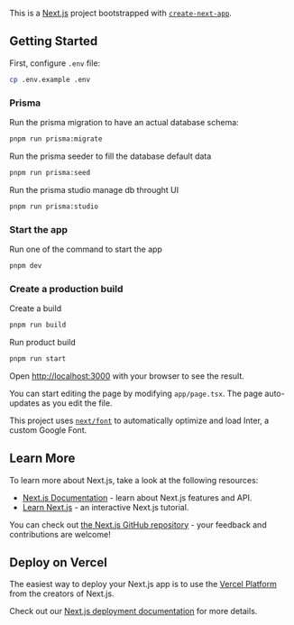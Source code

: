 This is a [Next.js](https://nextjs.org/) project bootstrapped with [`create-next-app`](https://github.com/vercel/next.js/tree/canary/packages/create-next-app).

## Getting Started

First, configure `.env` file:
```bash
cp .env.example .env
```

### Prisma
Run the prisma migration to have an actual database schema:
```bash
pnpm run prisma:migrate
```

Run the prisma seeder to fill the database default data
```bash
pnpm run prisma:seed
```

Run the prisma studio manage db throught UI
```bash
pnpm run prisma:studio
```


### Start the app
Run one of the command to start the app

```bash
pnpm dev
```

### Create a production build
Create a build
```bash
pnpm run build
```

Run product build
```bash
pnpm run start
```


Open [http://localhost:3000](http://localhost:3000) with your browser to see the result.

You can start editing the page by modifying `app/page.tsx`. The page auto-updates as you edit the file.

This project uses [`next/font`](https://nextjs.org/docs/basic-features/font-optimization) to automatically optimize and load Inter, a custom Google Font.

## Learn More

To learn more about Next.js, take a look at the following resources:

- [Next.js Documentation](https://nextjs.org/docs) - learn about Next.js features and API.
- [Learn Next.js](https://nextjs.org/learn) - an interactive Next.js tutorial.

You can check out [the Next.js GitHub repository](https://github.com/vercel/next.js/) - your feedback and contributions are welcome!

## Deploy on Vercel

The easiest way to deploy your Next.js app is to use the [Vercel Platform](https://vercel.com/new?utm_medium=default-template&filter=next.js&utm_source=create-next-app&utm_campaign=create-next-app-readme) from the creators of Next.js.

Check out our [Next.js deployment documentation](https://nextjs.org/docs/deployment) for more details.
